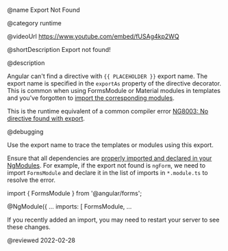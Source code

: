 @name Export Not Found

@category runtime

@videoUrl https://www.youtube.com/embed/fUSAg4kp2WQ

@shortDescription Export not found!

@description

Angular can't find a directive with `{{ PLACEHOLDER }}` export name. The export name is specified in the `exportAs` property of the directive decorator. This is common when using FormsModule or Material modules in templates and you've forgotten to [import the corresponding modules](guide/sharing-ngmodules).

<div class="alert is-helpful">

This is the runtime equivalent of a common compiler error [NG8003: No directive found with export](errors/NG8003).

</div>

@debugging

Use the export name to trace the templates or modules using this export.

Ensure that all dependencies are [properly imported and declared in your NgModules](guide/sharing-ngmodules). For example, if the export not found is `ngForm`, we need to import `FormsModule` and declare it in the list of imports in `*.module.ts` to resolve the error.

<code-example format="typescript" language="typescript">

import { FormsModule } from '&commat;angular/forms';

&commat;NgModule({
  &hellip;
  imports: [
    FormsModule,
    &hellip;

</code-example>

If you recently added an import, you may need to restart your server to see these changes.

<!-- links -->

<!-- external links -->

<!-- end links -->

@reviewed 2022-02-28
